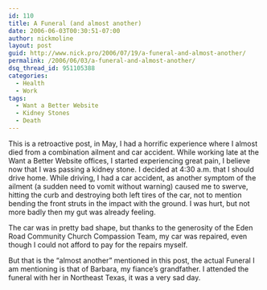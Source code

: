 ```yaml
---
id: 110
title: A Funeral (and almost another)
date: 2006-06-03T00:30:51-07:00
author: nickmoline
layout: post
guid: http://www.nick.pro/2006/07/19/a-funeral-and-almost-another/
permalink: /2006/06/03/a-funeral-and-almost-another/
dsq_thread_id: 951105388
categories:
  - Health
  - Work
tags:
  - Want a Better Website
  - Kidney Stones
  - Death
---
```

This is a retroactive post, in May, I had a horrific experience where I almost died from a combination ailment and car accident. While working late at the Want a Better Website offices, I started experiencing great pain, I believe now that I was passing a kidney stone. I decided at 4:30 a.m. that I should drive home. While driving, I had a car accident, as another symptom of the ailment (a sudden need to vomit without warning) caused me to swerve, hitting the curb and destroying both left tires of the car, not to mention bending the front struts in the impact with the ground. I was hurt, but not more badly then my gut was already feeling.

<!--more-->

The car was in pretty bad shape, but thanks to the generosity of the Eden Road Community Church Compassion Team, my car was repaired, even though I could not afford to pay for the repairs myself.

But that is the &#8220;almost another&#8221; mentioned in this post, the actual Funeral I am mentioning is that of Barbara, my fiance&#8217;s grandfather. I attended the funeral with her in Northeast Texas, it was a very sad day.